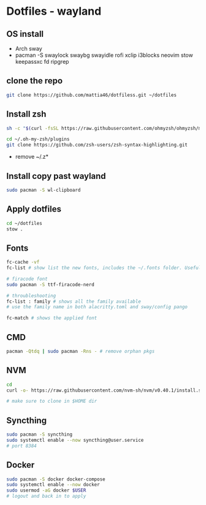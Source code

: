 # Dotfiles - wayland

## OS install

 * Arch sway
 * pacman -S swaylock swaybg swayidle rofi xclip i3blocks neovim stow keepassxc fd ripgrep


## clone the repo

```bash
git clone https://github.com/mattia46/dotfiless.git ~/dotfiles
```

## Install zsh

```bash
sh -c "$(curl -fsSL https://raw.githubusercontent.com/ohmyzsh/ohmyzsh/master/tools/install.sh)"

cd ~/.oh-my-zsh/plugins
git clone https://github.com/zsh-users/zsh-syntax-highlighting.git

```

* remove ~/.z*

## Install copy past wayland

```bash
sudo pacman -S wl-clipboard
```

## Apply dotfiles

```bash
cd ~/dotfiles
stow .
```

## Fonts

```bash
fc-cache -vf
fc-list # show list the new fonts, includes the ~/.fonts folder. Useful if linked from dotfiles

# firacode font
sudo pacman -S ttf-firacode-nerd

# throubleshooting
fc-list : family # shows all the family available
# use the family name in both alacritty.toml and sway/config pango

fc-match # shows the applied font

```

## CMD

```bash
pacman -Qtdq | sudo pacman -Rns - # remove orphan pkgs
```

## NVM

```bash
cd
curl -o- https://raw.githubusercontent.com/nvm-sh/nvm/v0.40.1/install.sh | bash

# make sure to clone in $HOME dir
```

## Syncthing

```bash
sudo pacman -S syncthing
sudo systemctl enable --now syncthing@user.service
# port 8384
```

## Docker

```bash
sudo pacman -S docker docker-compose
sudo systemctl enable --now docker
sudo usermod -aG docker $USER
# logout and back in to apply
```
